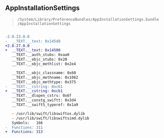 ## AppInstallationSettings

> `/System/Library/PreferenceBundles/AppInstallationSettings.bundle/AppInstallationSettings`

```diff

-2.0.23.0.0
-  __TEXT.__text: 0x145d8
+2.0.27.0.0
+  __TEXT.__text: 0x14500
   __TEXT.__auth_stubs: 0xaa0
   __TEXT.__objc_stubs: 0x20
   __TEXT.__objc_methlist: 0x2e4

   __TEXT.__objc_classname: 0x60
   __TEXT.__objc_methname: 0x1062
   __TEXT.__objc_methtype: 0x375
-  __TEXT.__cstring: 0xc61
+  __TEXT.__cstring: 0xcb1
   __TEXT.__dlopen_cstrs: 0x6f
   __TEXT.__constg_swiftt: 0x3d4
   __TEXT.__swift5_typeref: 0x1a9

   - /usr/lib/swift/libswiftos.dylib
   - /usr/lib/swift/libswiftsimd.dylib
   Symbols:   166
-  Functions: 311
+  Functions: 313
 

```
